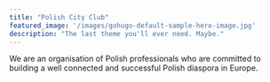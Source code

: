 ```yaml
---
title: "Polish City Club"
featured_image: '/images/gohugo-default-sample-hero-image.jpg'
description: "The last theme you'll ever need. Maybe."
---
```

We are an organisation of Polish professionals who are committed to building a well connected and successful Polish diaspora in Europe.
